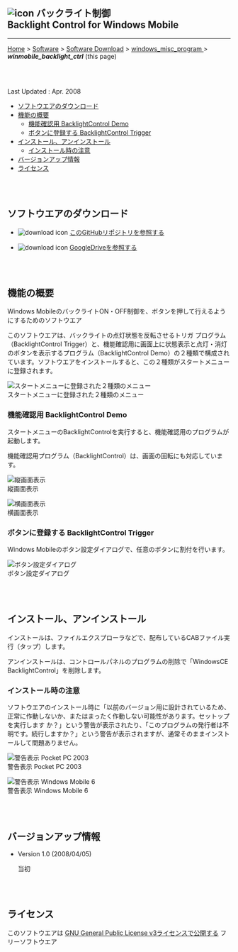 ## ![icon](readme_pics/softdown-ico-BacklightControl.png)  バックライト制御<br />Backlight Control for Windows Mobile<!-- omit in toc -->


---
[Home](https://oasis3855.github.io/webpage/) > [Software](https://oasis3855.github.io/webpage/software/index.html) > [Software Download](https://oasis3855.github.io/webpage/software/software-download.html) > [windows_misc_program ](../README.md) > ***winmobile_backlight_ctrl*** (this page)

<br />
<br />

Last Updated : Apr. 2008


- [ソフトウエアのダウンロード](#ソフトウエアのダウンロード)
- [機能の概要](#機能の概要)
  - [機能確認用 BacklightControl Demo](#機能確認用-backlightcontrol-demo)
  - [ボタンに登録する BacklightControl Trigger](#ボタンに登録する-backlightcontrol-trigger)
- [インストール、アンインストール](#インストールアンインストール)
  - [インストール時の注意](#インストール時の注意)
- [バージョンアップ情報](#バージョンアップ情報)
- [ライセンス](#ライセンス)

<br />
<br />

## ソフトウエアのダウンロード

- ![download icon](../readme_pics/soft-ico-download-darkmode.gif)   [このGitHubリポジトリを参照する](../winmobile_backlight_ctrl/download) 

- ![download icon](../readme_pics/soft-ico-download-darkmode.gif)   [GoogleDriveを参照する](https://drive.google.com/drive/folders/0B7BSijZJ2TAHYmY1ZWE3MTQtNjlmMC00NmVhLTk0OTYtY2M3NTcwZjMzNjNl?resourcekey=0-58YN6mkMySIbf7HWetMTgw) 

<br />
<br />

## 機能の概要

Windows MobileのバックライトON・OFF制御を、ボタンを押して行えるようにするためのソフトウエア

このソフトウエアは、バックライトの点灯状態を反転させるトリガ プログラム（BacklightControl Trigger）と、機能確認用に画面上に状態表示と点灯・消灯のボタンを表示するプログラム（BacklightControl Demo）の２種類で構成されています。ソフトウエアをインストールすると、この２種類がスタートメニューに登録されます。 

![スタートメニューに登録された２種類のメニュー](readme_pics/soft-wm-backlight-startmnu.png)
<br/>スタートメニューに登録された２種類のメニュー

### 機能確認用 BacklightControl Demo

スタートメニューのBacklightControlを実行すると、機能確認用のプログラムが起動します。

機能確認用プログラム（BacklightControl）は、画面の回転にも対応しています。

![縦画面表示](readme_pics/soft-wm-backlight-dlg01.png)
<br/>縦画面表示

![横画面表示](readme_pics/soft-wm-backlight-dlg02.png)
<br/>横画面表示

### ボタンに登録する BacklightControl Trigger

Windows Mobileのボタン設定ダイアログで、任意のボタンに割付を行います。

![ボタン設定ダイアログ](readme_pics/soft-wm-backlight-keyassign.png)
<br/>ボタン設定ダイアログ

<br />
<br />

## インストール、アンインストール

インストールは、ファイルエクスプローラなどで、配布しているCABファイル実行（タップ）します。

アンインストールは、コントロールパネルのプログラムの削除で「WindowsCE BacklightControl」を削除します。 

### インストール時の注意

ソフトウエアのインストール時に「以前のバージョン用に設計されているため、正常に作動しないか、またはまったく作動しない可能性があります。セットップを実行します か？」という警告が表示されたり、「このプログラムの発行者は不明です。続行しますか？」という警告が表示されますが、通常そのままインストールして問題ありません。 

![警告表示 Pocket PC 2003](readme_pics/soft-wm-backlight-warn2003.png)
<br/>警告表示 Pocket PC 2003

![警告表示 Windows Mobile 6](readme_pics/soft-wm-backlight-warn6.png)
<br/>警告表示 Windows Mobile 6

<br />
<br />

## バージョンアップ情報

-  Version 1.0 (2008/04/05)  

    当初

<br />
<br />

## ライセンス

このソフトウエアは [GNU General Public License v3ライセンスで公開する](https://gpl.mhatta.org/gpl.ja.html) フリーソフトウエア

